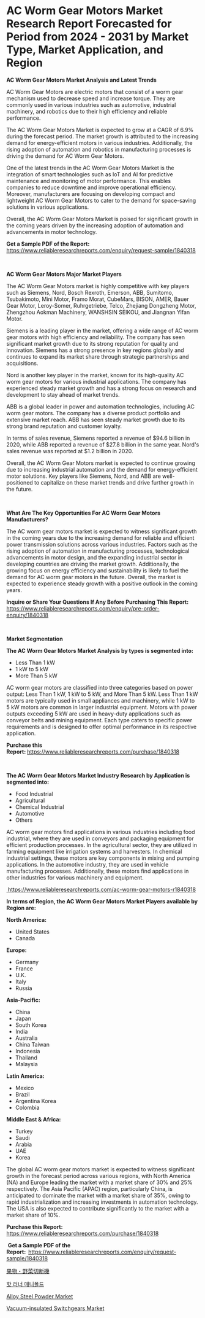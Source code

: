 <p><h1>AC Worm Gear Motors Market Research Report Forecasted for Period from 2024 -  2031 by Market Type, Market Application, and Region</h1></p><p><strong>AC Worm Gear Motors Market Analysis and Latest Trends</strong></p>
<p><p>AC Worm Gear Motors are electric motors that consist of a worm gear mechanism used to decrease speed and increase torque. They are commonly used in various industries such as automotive, industrial machinery, and robotics due to their high efficiency and reliable performance.</p><p>The AC Worm Gear Motors Market is expected to grow at a CAGR of 6.9% during the forecast period. The market growth is attributed to the increasing demand for energy-efficient motors in various industries. Additionally, the rising adoption of automation and robotics in manufacturing processes is driving the demand for AC Worm Gear Motors.</p><p>One of the latest trends in the AC Worm Gear Motors Market is the integration of smart technologies such as IoT and AI for predictive maintenance and monitoring of motor performance. This enables companies to reduce downtime and improve operational efficiency. Moreover, manufacturers are focusing on developing compact and lightweight AC Worm Gear Motors to cater to the demand for space-saving solutions in various applications.</p><p>Overall, the AC Worm Gear Motors Market is poised for significant growth in the coming years driven by the increasing adoption of automation and advancements in motor technology.</p></p>
<p><strong>Get a Sample PDF of the Report:&nbsp;</strong> <a href="https://www.reliableresearchreports.com/enquiry/request-sample/1840318">https://www.reliableresearchreports.com/enquiry/request-sample/1840318</a></p>
<p>&nbsp;</p>
<p><strong>AC Worm Gear Motors Major Market Players</strong></p>
<p><p>The AC Worm Gear Motors market is highly competitive with key players such as Siemens, Nord, Bosch Rexroth, Emerson, ABB, Sumitomo, Tsubakimoto, Mini Motor, Framo Morat, CubeMars, BISON, AMER, Bauer Gear Motor, Leroy-Somer, Ruhrgetriebe, Telco, Zhejiang Dongzheng Motor, Zhengzhou Aokman Machinery, WANSHSIN SEIKOU, and Jiangnan Yifan Motor.</p><p>Siemens is a leading player in the market, offering a wide range of AC worm gear motors with high efficiency and reliability. The company has seen significant market growth due to its strong reputation for quality and innovation. Siemens has a strong presence in key regions globally and continues to expand its market share through strategic partnerships and acquisitions.</p><p>Nord is another key player in the market, known for its high-quality AC worm gear motors for various industrial applications. The company has experienced steady market growth and has a strong focus on research and development to stay ahead of market trends.</p><p>ABB is a global leader in power and automation technologies, including AC worm gear motors. The company has a diverse product portfolio and extensive market reach. ABB has seen steady market growth due to its strong brand reputation and customer loyalty.</p><p>In terms of sales revenue, Siemens reported a revenue of $94.6 billion in 2020, while ABB reported a revenue of $27.8 billion in the same year. Nord's sales revenue was reported at $1.2 billion in 2020.</p><p>Overall, the AC Worm Gear Motors market is expected to continue growing due to increasing industrial automation and the demand for energy-efficient motor solutions. Key players like Siemens, Nord, and ABB are well-positioned to capitalize on these market trends and drive further growth in the future.</p></p>
<p>&nbsp;</p>
<p><strong>What Are The Key Opportunities For AC Worm Gear Motors Manufacturers?</strong></p>
<p><p>The AC worm gear motors market is expected to witness significant growth in the coming years due to the increasing demand for reliable and efficient power transmission solutions across various industries. Factors such as the rising adoption of automation in manufacturing processes, technological advancements in motor design, and the expanding industrial sector in developing countries are driving the market growth. Additionally, the growing focus on energy efficiency and sustainability is likely to fuel the demand for AC worm gear motors in the future. Overall, the market is expected to experience steady growth with a positive outlook in the coming years.</p></p>
<p><strong>Inquire or Share Your Questions If Any Before Purchasing This Report:</strong> <a href="https://www.reliableresearchreports.com/enquiry/pre-order-enquiry/1840318">https://www.reliableresearchreports.com/enquiry/pre-order-enquiry/1840318</a></p>
<p>&nbsp;</p>
<p><strong>Market Segmentation</strong></p>
<p><strong>The AC Worm Gear Motors Market Analysis by types is segmented into:</strong></p>
<p><ul><li>Less Than 1 kW</li><li>1 kW to 5 kW</li><li>More Than 5 kW</li></ul></p>
<p><p>AC worm gear motors are classified into three categories based on power output: Less Than 1 kW, 1 kW to 5 kW, and More Than 5 kW. Less Than 1 kW motors are typically used in small appliances and machinery, while 1 kW to 5 kW motors are common in larger industrial equipment. Motors with power outputs exceeding 5 kW are used in heavy-duty applications such as conveyor belts and mining equipment. Each type caters to specific power requirements and is designed to offer optimal performance in its respective application.</p></p>
<p><strong>Purchase this Report:&nbsp;</strong><a href="https://www.reliableresearchreports.com/purchase/1840318">https://www.reliableresearchreports.com/purchase/1840318</a></p>
<p>&nbsp;</p>
<p><strong>The AC Worm Gear Motors Market Industry Research by Application is segmented into:</strong></p>
<p><ul><li>Food Industrial</li><li>Agricultural</li><li>Chemical Industrial</li><li>Automotive</li><li>Others</li></ul></p>
<p><p>AC worm gear motors find applications in various industries including food industrial, where they are used in conveyors and packaging equipment for efficient production processes. In the agricultural sector, they are utilized in farming equipment like irrigation systems and harvesters. In chemical industrial settings, these motors are key components in mixing and pumping applications. In the automotive industry, they are used in vehicle manufacturing processes. Additionally, these motors find applications in other industries for various machinery and equipment.</p></p>
<p><a href="https://www.reliableresearchreports.com/ac-worm-gear-motors-r1840318">&nbsp;https://www.reliableresearchreports.com/ac-worm-gear-motors-r1840318</a></p>
<p><strong>In terms of Region, the AC Worm Gear Motors Market Players available by Region are:</strong></p>
<p>
    <p> <strong> North America: </strong>
        <ul>
            <li>United States</li>
            <li>Canada</li>
        </ul>
        </p> 
    <p> <strong> Europe: </strong>
        <ul>
            <li>Germany</li>
            <li>France</li>
            <li>U.K.</li>
            <li>Italy</li>
            <li>Russia</li>
        </ul>
        </p> 
    <p> <strong> Asia-Pacific: </strong>
        <ul>
            <li>China</li>
            <li>Japan</li>
            <li>South Korea</li>
            <li>India</li>
            <li>Australia</li>
            <li>China Taiwan</li>
            <li>Indonesia</li>
            <li>Thailand</li>
            <li>Malaysia</li>
        </ul>
        </p> 
    <p> <strong> Latin America: </strong>
        <ul>
            <li>Mexico</li>
            <li>Brazil</li>
            <li>Argentina Korea</li>
            <li>Colombia</li>
        </ul>
        </p> 
    <p> <strong> Middle East & Africa: </strong>
        <ul>
            <li>Turkey</li>
            <li>Saudi</li>
            <li>Arabia</li>
            <li>UAE</li>
            <li>Korea</li>
        </ul>
    </p>
    </p>
<p><p>The global AC worm gear motors market is expected to witness significant growth in the forecast period across various regions, with North America (NA) and Europe leading the market with a market share of 30% and 25% respectively. The Asia Pacific (APAC) region, particularly China, is anticipated to dominate the market with a market share of 35%, owing to rapid industrialization and increasing investments in automation technology. The USA is also expected to contribute significantly to the market with a market share of 10%.</p></p>
<p><strong>Purchase this Report: </strong><a href="https://www.reliableresearchreports.com/purchase/1840318">https://www.reliableresearchreports.com/purchase/1840318</a></p>
<p>&nbsp;<strong>Get a Sample PDF of the Report:&nbsp;&nbsp;</strong><a href="https://www.reliableresearchreports.com/enquiry/request-sample/1840318">https://www.reliableresearchreports.com/enquiry/request-sample/1840318</a></p>
<p><strong></strong></p>
<p><p><a href="https://github.com/oqoeusbvpadwjs08/Market-Research-Report-List-1/blob/main/376919342587.md">果物・野菜切断機</a></p><p><a href="https://github.com/sougarounis/Market-Research-Report-List-3/blob/main/735067039028.md">핫 러너 매니폴드</a></p><p><a href="https://issuu.com/reportprime-2/docs/alloy-steel-powder-market-size-2030.pptx">Alloy Steel Powder Market</a></p><p><a href="https://github.com/RichRobinson5/Market-Research-Report-List-4/blob/main/vacuum-insulated-switchgears-market.md">Vacuum-insulated Switchgears Market</a></p></p>